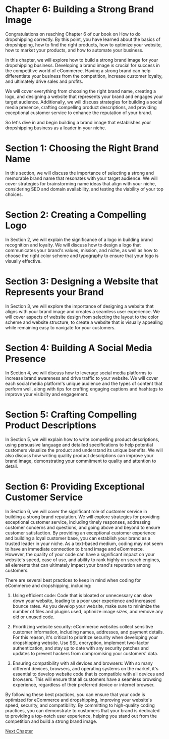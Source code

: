 # Chapter 6: Building a Strong Brand Image

Congratulations on reaching Chapter 6 of our book on How to do dropshipping correctly. By this point, you have learned about the basics of dropshipping, how to find the right products, how to optimize your website, how to market your products, and how to automate your business.

In this chapter, we will explore how to build a strong brand image for your dropshipping business. Developing a brand image is crucial for success in the competitive world of eCommerce. Having a strong brand can help differentiate your business from the competition, increase customer loyalty, and ultimately drive sales and profits.

We will cover everything from choosing the right brand name, creating a logo, and designing a website that represents your brand and engages your target audience. Additionally, we will discuss strategies for building a social media presence, crafting compelling product descriptions, and providing exceptional customer service to enhance the reputation of your brand.

So let's dive in and begin building a brand image that establishes your dropshipping business as a leader in your niche.
# Section 1: Choosing the Right Brand Name

In this section, we will discuss the importance of selecting a strong and memorable brand name that resonates with your target audience. We will cover strategies for brainstorming name ideas that align with your niche, considering SEO and domain availability, and testing the viability of your top choices.

# Section 2: Creating a Compelling Logo

In Section 2, we will explain the significance of a logo in building brand recognition and loyalty. We will discuss how to design a logo that communicates your brand's values, mission, and niche, as well as how to choose the right color scheme and typography to ensure that your logo is visually effective.

# Section 3: Designing a Website that Represents your Brand

In Section 3, we will explore the importance of designing a website that aligns with your brand image and creates a seamless user experience. We will cover aspects of website design from selecting the layout to the color scheme and website structure, to create a website that is visually appealing while remaining easy to navigate for your customers.

# Section 4: Building A Social Media Presence

In Section 4, we will discuss how to leverage social media platforms to increase brand awareness and drive traffic to your website. We will cover each social media platform's unique audience and the types of content that perform well, along with tips for crafting engaging captions and hashtags to improve your visibility and engagement.

# Section 5: Crafting Compelling Product Descriptions

In Section 5, we will explain how to write compelling product descriptions, using persuasive language and detailed specifications to help potential customers visualize the product and understand its unique benefits. We will also discuss how writing quality product descriptions can improve your brand image, demonstrating your commitment to quality and attention to detail.

# Section 6: Providing Exceptional Customer Service

In Section 6, we will cover the significant role of customer service in building a strong brand reputation. We will explore strategies for providing exceptional customer service, including timely responses, addressing customer concerns and questions, and going above and beyond to ensure customer satisfaction. By providing an exceptional customer experience and building a loyal customer base, you can  establish your brand as a trusted leader in your niche.
As a text-based medium, coding may not seem to have an immediate connection to brand image and eCommerce. However, the quality of your code can have a significant impact on your website's speed, ease of use, and ability to rank highly on search engines, all elements that can ultimately impact your brand's reputation among customers.

There are several best practices to keep in mind when coding for eCommerce and dropshipping, including:

1. Using efficient code: Code that is bloated or unnecessary can slow down your website, leading to a poor user experience and increased bounce rates. As you develop your website, make sure to minimize the number of files and plugins used, optimize image sizes, and remove any old or unused code.

2. Prioritizing website security: eCommerce websites collect sensitive customer information, including names, addresses, and payment details. For this reason, it's critical to prioritize security when developing your dropshipping website. Use SSL encryption, implement two-factor authentication, and stay up to date with any security patches and updates to prevent hackers from compromising your customers' data.

3. Ensuring compatibility with all devices and browsers: With so many different devices, browsers, and operating systems on the market, it's essential to develop website code that is compatible with all devices and browsers. This will ensure that all customers have a seamless browsing experience, regardless of their preferred device or internet browser.

By following these best practices, you can ensure that your code is optimized for eCommerce and dropshipping, improving your website's speed, security, and compatibility. By committing to high-quality coding practices, you can demonstrate to customers that your brand is dedicated to providing a top-notch user experience, helping you stand out from the competition and build a strong brand image.


[Next Chapter](07_Chapter07.md)